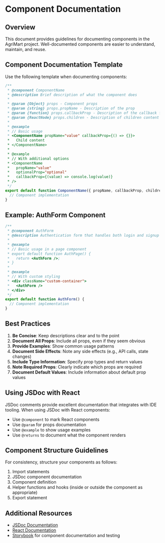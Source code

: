 # Component Documentation

## Overview

This document provides guidelines for documenting components in the AgriMart project. Well-documented components are easier to understand, maintain, and reuse.

## Component Documentation Template

Use the following template when documenting components:

```jsx
/**
 * @component ComponentName
 * @description Brief description of what the component does
 *
 * @param {Object} props - Component props
 * @param {string} props.propName - Description of the prop
 * @param {function} props.callbackProp - Description of the callback function
 * @param {ReactNode} props.children - Description of children content
 *
 * @example
 * // Basic usage
 * <ComponentName propName="value" callbackProp={() => {}}>
 *   Child content
 * </ComponentName>
 *
 * @example
 * // With additional options
 * <ComponentName 
 *   propName="value"
 *   optionalProp="optional"
 *   callbackProp={(value) => console.log(value)}
 * />
 */
export default function ComponentName({ propName, callbackProp, children }) {
  // Component implementation
}
```

## Example: AuthForm Component

```jsx
/**
 * @component AuthForm
 * @description Authentication form that handles both login and signup functionality
 *
 * @example
 * // Basic usage in a page component
 * export default function AuthPage() {
 *   return <AuthForm />;
 * }
 *
 * @example
 * // With custom styling
 * <div className="custom-container">
 *   <AuthForm />
 * </div>
 */
export default function AuthForm() {
  // Component implementation
}
```

## Best Practices

1. **Be Concise**: Keep descriptions clear and to the point
2. **Document All Props**: Include all props, even if they seem obvious
3. **Provide Examples**: Show common usage patterns
4. **Document Side Effects**: Note any side effects (e.g., API calls, state changes)
5. **Include Type Information**: Specify prop types and return values
6. **Note Required Props**: Clearly indicate which props are required
7. **Document Default Values**: Include information about default prop values

## Using JSDoc with React

JSDoc comments provide excellent documentation that integrates with IDE tooling. When using JSDoc with React components:

- Use `@component` to mark React components
- Use `@param` for props documentation
- Use `@example` to show usage examples
- Use `@returns` to document what the component renders

## Component Structure Guidelines

For consistency, structure your components as follows:

1. Import statements
2. JSDoc component documentation
3. Component definition
4. Helper functions and hooks (inside or outside the component as appropriate)
5. Export statement

## Additional Resources

- [JSDoc Documentation](https://jsdoc.app/)
- [React Documentation](https://reactjs.org/docs/getting-started.html)
- [Storybook](https://storybook.js.org/) for component documentation and testing
